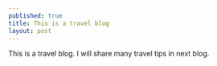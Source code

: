 ```yaml
---
published: true
title: This is a travel blog
layout: post
---
```

This is a travel blog. I will share many travel tips in next blog.